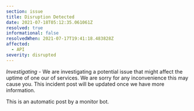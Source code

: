 ```yaml
---
section: issue
title: Disruption Detected
date: 2021-07-18T05:12:35.061061Z
resolved: true
informational: false
resolvedWhen: 2021-07-17T19:41:18.483828Z
affected:
  - API
severity: disrupted
---
```

*Investigating* - We are investigating a potential issue that might affect the uptime of one our of services. We are sorry for any inconvenience this may cause you. This incident post will be updated once we have more information.

This is an automatic post by a monitor bot.
        